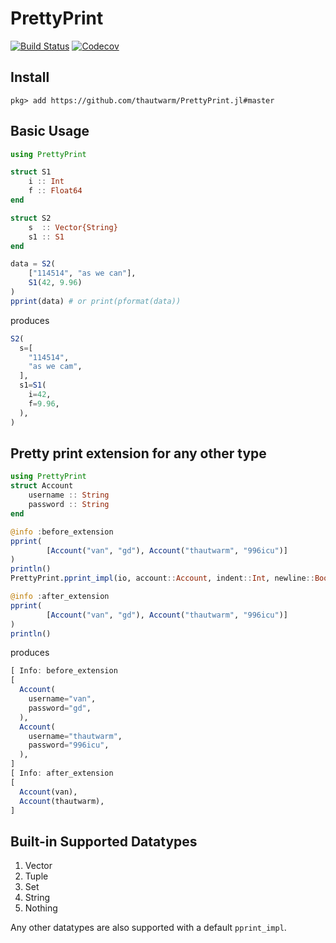 # PrettyPrint

[![Build Status](https://travis-ci.org/thautwarm/PrettyPrint.jl.svg?branch=master)](https://travis-ci.org/thautwarm/PrettyPrint.jl)
[![Codecov](https://codecov.io/gh/thautwarm/PrettyPrint.jl/branch/master/graph/badge.svg)](https://codecov.io/gh/thautwarm/PrettyPrint.jl)

## Install

```
pkg> add https://github.com/thautwarm/PrettyPrint.jl#master
```

## Basic Usage
```julia
using PrettyPrint

struct S1
    i :: Int
    f :: Float64
end

struct S2
    s  :: Vector{String}
    s1 :: S1
end

data = S2(
    ["114514", "as we can"],
    S1(42, 9.96)
)
pprint(data) # or print(pformat(data))
```

produces

```julia
S2(
  s=[
    "114514",
    "as we cam",
  ],
  s1=S1(
    i=42,
    f=9.96,
  ),
)
```

## Pretty print extension for any other type

```julia
using PrettyPrint
struct Account
    username :: String
    password :: String
end

@info :before_extension
pprint(
        [Account("van", "gd"), Account("thautwarm", "996icu")]
)
println()
PrettyPrint.pprint_impl(io, account::Account, indent::Int, newline::Bool) = print(io, "Account($(account.username))")

@info :after_extension
pprint(
        [Account("van", "gd"), Account("thautwarm", "996icu")]
)
println()
```

produces

```julia
[ Info: before_extension
[
  Account(
    username="van",
    password="gd",
  ),
  Account(
    username="thautwarm",
    password="996icu",
  ),
]
[ Info: after_extension
[
  Account(van),
  Account(thautwarm),
]
```

## Built-in Supported Datatypes

1. Vector
2. Tuple
3. Set
4. String
5. Nothing

Any other datatypes are also supported with a default `pprint_impl`.